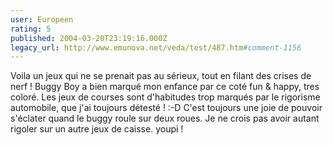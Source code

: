 ```yaml
---
user: Europeen
rating: 5
published: 2004-03-20T23:19:16.000Z
legacy_url: http://www.emunova.net/veda/test/487.htm#comment-1156
---
```

Voila un jeux qui ne se prenait pas au sérieux, tout en filant des crises de nerf ! Buggy Boy a bien marqué mon enfance par ce coté fun & happy, tres coloré. Les jeux de courses sont d'habitudes trop marqués par le rigorisme automobile, que j'ai toujours détesté ! :-D
C'est toujours une joie de pouvoir s'éclater quand le buggy roule sur deux roues. Je ne crois pas avoir autant rigoler sur un autre jeux de caisse. youpi !